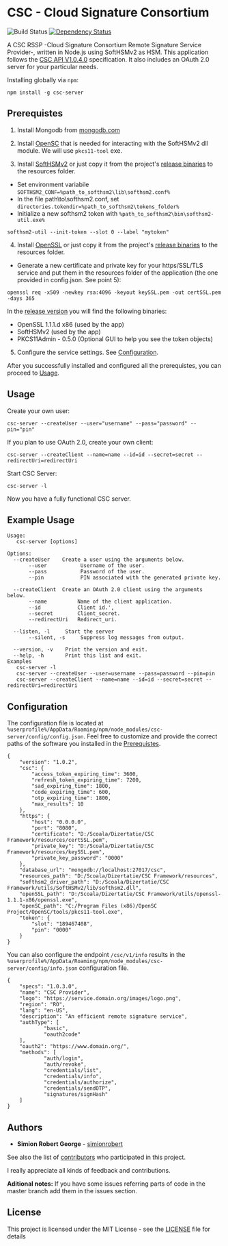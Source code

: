 # CSC - Cloud Signature Consortium

![Build Status](https://github.com/simionrobert/cloud-signature-consortium/workflows/Node.js%20CI/badge.svg) [![Dependency Status](https://david-dm.org/simionrobert/CSC-Framework/status.svg)](https://david-dm.org/simionrobert/CSC-Framework)

A CSC RSSP -Cloud Signature Consortium Remote Signature Service Provider-, written in Node.js using SoftHSMv2 as HSM.
This application follows the [CSC API V1.0.4.0](https://cloudsignatureconsortium.org/resources/download-api-specifications/) specification. It also includes an OAuth 2.0 server for your particular needs.

Installing globally via `npm`:

```
npm install -g csc-server
```

## Prerequistes

1. Install Mongodb from [mongodb.com](https://www.mongodb.com/download-center/community)
2. Install [OpenSC](https://github.com/OpenSC/OpenSC/releases) that is needed for interacting with the SoftHSMv2 dll module. We will use `pkcs11-tool` exe.

3. Install [SoftHSMv2](https://github.com/opendnssec/SoftHSMv2) or just copy it from the project's [release binaries](https://github.com/simionrobert/cloud-signature-consortium/releases) to the resources folder.

- Set environment variabile `SOFTHSM2_CONF=%path_to_softhsm2\lib\softhsm2.conf%`
- In the file path\to\softhsm2.conf, set `directories.tokendir=%path_to_softhsm2\tokens_folder%`
- Initialize a new softhsm2 token with `%path_to_softhsm2\bin\softhsm2-util.exe%`

```
softhsm2-util --init-token --slot 0 --label "mytoken"
```

4. Install [OpenSSL](https://github.com/openssl/openssl) or just copy it from the project's [release binaries](https://github.com/simionrobert/cloud-signature-consortium/releases) to the resources folder.

- Generate a new certificate and private key for your https/SSL/TLS service and put them in the resources folder of the application (the one provided in config.json. See point 5):

```
openssl req -x509 -newkey rsa:4096 -keyout keySSL.pem -out certSSL.pem -days 365
```

In the [release version](https://github.com/simionrobert/cloud-signature-consortium/releases) you will find the following binaries:

- OpenSSL 1.1.1.d x86 (used by the app)
- SoftHSMv2 (used by the app)
- PKCS11Admin - 0.5.0 (Optional GUI to help you see the token objects)

5. Configure the service settings. See [Configuration](#configuration).

After you successfully installed and configured all the prerequistes, you can proceed to [Usage](#usage).

## Usage

Create your own user:

```
csc-server --createUser --user="username" --pass="password" --pin="pin"

```

If you plan to use OAuth 2.0, create your own client:

```
csc-server --createClient --name=name --id=id --secret=secret --redirectUri=redirectUri
```

Start CSC Server:

```
csc-server -l
```

Now you have a fully functional CSC server.

## Example Usage

```
Usage:
   csc-server [options]

Options:
  --createUser    Create a user using the arguments below.
       --user           Username of the user.
       --pass           Password of the user.
       --pin            PIN associated with the generated private key.

  --createClient  Create an OAuth 2.0 client using the arguments below.
       --name          Name of the client application.
       --id            Client id.',
       --secret        Client_secret.
       --redirectUri   Redirect_uri.

  --listen, -l     Start the server
       --silent, -s     Suppress log messages from output.

  --version, -v    Print the version and exit.
  --help, -h       Print this list and exit.
Examples
   csc-server -l
   csc-server --createUser --user=username --pass=password --pin=pin
   csc-server --createClient --name=name --id=id --secret=secret --redirectUri=redirectUri
```

## Configuration

The configuration file is located at `%userprofile%/AppData/Roaming/npm/node_modules/csc-server/config/config.json`.
Feel free to customize and provide the correct paths of the software you installed in the [Prerequistes](#prerequistes).

```
{
    "version": "1.0.2",
    "csc": {
        "access_token_expiring_time": 3600,
        "refresh_token_expiring_time": 7200,
        "sad_expiring_time": 1800,
        "code_expiring_time": 600,
        "otp_expiring_time": 1800,
        "max_results": 10
    },
    "https": {
        "host": "0.0.0.0",
        "port": "8080",
        "certificate": "D:/Scoala/Dizertatie/CSC Framework/resources/certSSL.pem",
        "private_key": "D:/Scoala/Dizertatie/CSC Framework/resources/keySSL.pem",
        "private_key_password": "0000"
    },
    "database_url": "mongodb://localhost:27017/csc",
    "resources_path": "D:/Scoala/Dizertatie/CSC Framework/resources",
    "softhsm2_driver_path": "D:/Scoala/Dizertatie/CSC Framework/utils/SoftHSMv2/lib/softhsm2.dll",
    "openSSL_path": "D:/Scoala/Dizertatie/CSC Framework/utils/openssl-1.1.1-x86/openssl.exe",
    "openSC_path": "C:/Program Files (x86)/OpenSC Project/OpenSC/tools/pkcs11-tool.exe",
    "token": {
        "slot": "189467408",
        "pin": "0000"
    }
}
```

You can also configure the endpoint `/csc/v1/info` results in the `%userprofile%/AppData/Roaming/npm/node_modules/csc-server/config/info.json` configuration file.

```
{
    "specs": "1.0.3.0",
    "name": "CSC Provider",
    "logo": "https://service.domain.org/images/logo.png",
    "region": "RO",
    "lang": "en-US",
    "description": "An efficient remote signature service",
    "authType": [
            "basic",
            "oauth2code"
    ],
    "oauth2": "https://www.domain.org/",
    "methods": [
            "auth/login",
            "auth/revoke",
            "credentials/list",
            "credentials/info",
            "credentials/authorize",
            "credentials/sendOTP",
            "signatures/signHash"
    ]
}
```

## Authors

- **Simion Robert George** - [simionrobert](https://github.com/simionrobert)

See also the list of [contributors](https://github.com/simionrobert/CSC-Framework/contributors) who participated in this project.

I really appreciate all kinds of feedback and contributions.

**Aditional notes:**
If you have some issues referring parts of code in the master branch add them in the issues section.

## License

This project is licensed under the MIT License - see the [LICENSE](LICENSE) file for details
